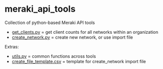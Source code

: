 # meraki_api_tools

Collection of python-based Meraki API tools

* [get_clients.py](get_clients.py) = get client counts for all networks within an organization
* [create_network.py](create_network.py) = create new network, or use import file

Extras:

* [utils.py](utils.py) = common functions across tools
* [create_file_template.csv](create_file_template.csv) = template for create_network import file
